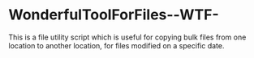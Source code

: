 # WonderfulToolForFiles--WTF-
This is a file utility script which is useful for copying bulk files from one location to another location, for files modified on a specific date.

